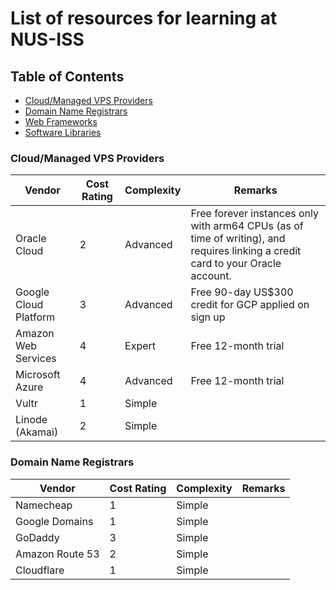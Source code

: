 # List of resources for learning at NUS-ISS

## Table of Contents
- [Cloud/Managed VPS Providers](#cloudmanaged-vps-providers)
- [Domain Name Registrars](#domain-name-registrars)
- [Web Frameworks](#web-frameworks)
- [Software Libraries](#software-libraries)

### Cloud/Managed VPS Providers
| **Vendor**            | **Cost Rating** | **Complexity** | **Remarks**                                                                                                                     |
| --------------------- | --------------- | -------------- | ------------------------------------------------------------------------------------------------------------------------------- |
| Oracle Cloud          | 2               | Advanced       | Free forever instances only with arm64 CPUs (as of time of writing), and requires linking a credit card to your Oracle account. |
| Google Cloud Platform | 3               | Advanced       | Free 90-day US$300 credit for GCP applied on sign up                                                                            |
| Amazon Web Services   | 4               | Expert         | Free 12-month trial                                                                                                             |
| Microsoft Azure       | 4               | Advanced       | Free 12-month trial                                                                                                             |
| Vultr                 | 1               | Simple         |                                                                                                                                 |
| Linode (Akamai)       | 2               | Simple         |                                                                                                                                 |

### Domain Name Registrars
| **Vendor**      | **Cost Rating** | **Complexity** | **Remarks** |
| --------------- | --------------- | -------------- | ----------- |
| Namecheap       | 1               | Simple         |             |
| Google Domains  | 1               | Simple         |             |
| GoDaddy         | 3               | Simple         |             |
| Amazon Route 53 | 2               | Simple         |             |
| Cloudflare      | 1               | Simple         |             |
